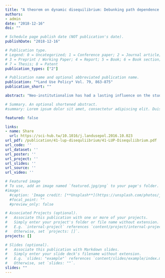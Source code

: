 ```yaml
---
title: "A theorem on dynamic disequilibrium: Debunking path dependence and equilibrium via China’s urban property (1949–1998)"
authors:
- admin
date: "2018-12-16"
doi: ""

# Schedule page publish date (NOT publication's date).
publishDate: "2018-12-16"

# Publication type.
# Legend: 0 = Uncategorized; 1 = Conference paper; 2 = Journal article;
# 3 = Preprint / Working Paper; 4 = Report; 5 = Book; 6 = Book section;
# 7 = Thesis; 8 = Patent
publication_types: ["2"]

# Publication name and optional abbreviated publication name.
publication: "*Land Use Policy* Vol. 79, 863-875"
publication_short: ""

abstract: "Neo-institutionalism has had a lasting influence on the study of property rights, with particular reference to real estate (i.e. land and housing). In this regard, two concepts need mentioning: equilibrium and path dependence. The former posits that institutions, such as a cadaster or private ownership, are the balanced outcome of actors’ interactions. The latter hypothesizes that institutions can become historically “locked into” structures of economic inefficiency, such as in the case of informal tenure and sharecropping. This paper questions these notions, and in contrast, proposes a Theorem on Dynamic Disequilibrium. Put differently, it conceptualizes institutional change as an endogenous, ever-changing and conflicting process in which no stable status is reached, yet, by which the rate of change differs. The paper employs detailed economic- and legal-historical analysis of Chinese urban real estate covering close to 50 years. It is shown that the current lay-out of China’s land and housing ownership was shaped by actors’ endless conflict and bargaining. This evolutionary process culminated in a constitutional debate on nationalizing all land; rural and urban. Markedly, 33 years after Mao took control the competent state agency still advocated acknowledging private land ownership in the cities. An important issue featuring in this debate is ex-ownership. Against the background of China’s renewed efforts to establish a national cadaster, the paper’s findings imply that titling and privatization might run into problems, lest role and function that institutional changes have played in history are accounted for."

# Summary. An optional shortened abstract.
#summary: Lorem ipsum dolor sit amet, consectetur adipiscing elit. Duis posuere tellus ac convallis placerat. Proin tincidunt magna sed ex sollicitudin condimentum.

featured: false

links:
- name: Share
  url: https://sci-hub.tw/10.1016/j.landusepol.2016.10.023
url_pdf: /publication/41-lup-disequliibrium/41-LUP-Disequliibrium.pdf
url_code: ''
url_dataset: ''
url_poster: ''
url_project: ''
url_slides: ''
url_source: ''
url_video: ''

# Featured image
# To use, add an image named `featured.jpg/png` to your page's folder. 
#image:
  #caption: 'Image credit: [**Unsplash**](https://unsplash.com/photos/jdD8gXaTZsc)'
  #focal_point: ""
  #preview_only: false

# Associated Projects (optional).
#   Associate this publication with one or more of your projects.
#   Simply enter your project's folder or file name without extension.
#   E.g. `internal-project` references `content/project/internal-project/index.md`.
#   Otherwise, set `projects: []`.
projects: []

# Slides (optional).
#   Associate this publication with Markdown slides.
#   Simply enter your slide deck's filename without extension.
#   E.g. `slides: "example"` references `content/slides/example/index.md`.
#   Otherwise, set `slides: ""`.
slides: ""
---
```

